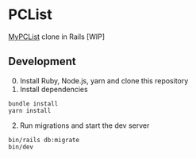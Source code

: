 # PCList
[MyPCList](https://mypclist.net) clone in Rails [WIP]

## Development
0. Install Ruby, Node.js, yarn and clone this repository
1. Install dependencies
```shell
bundle install
yarn install
```
2. Run migrations and start the dev server
```shell
bin/rails db:migrate
bin/dev
```
